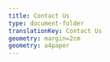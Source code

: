 ```yaml
---
title: Contact Us
type: document-folder
translationKey: Contact Us
geometry: margin=2cm
geometry: a4paper
---
```

